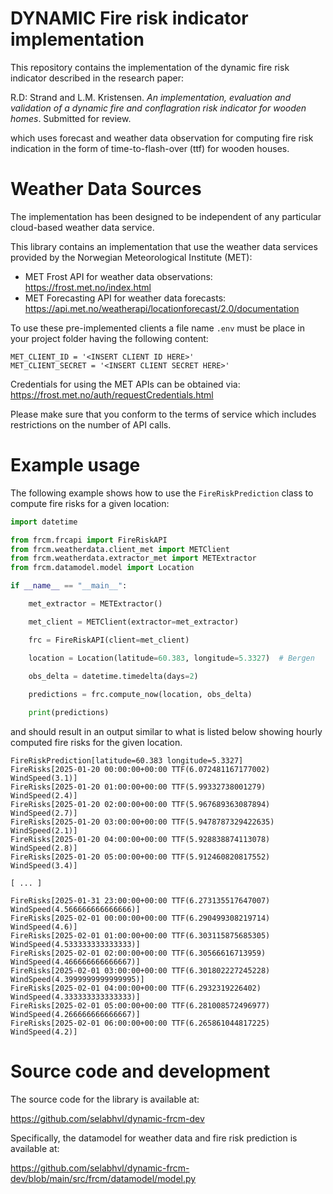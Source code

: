 # DYNAMIC Fire risk indicator implementation

This repository contains the implementation of the dynamic fire risk indicator described in the research paper:

R.D: Strand and L.M. Kristensen. *An implementation, evaluation and validation of a dynamic fire and conflagration risk indicator for wooden homes*. Submitted for review.

which uses forecast and weather data observation for computing fire risk indication in the form of time-to-flash-over (ttf) for wooden houses. 

# Weather Data Sources

The implementation has been designed to be independent of any particular cloud-based weather data service. 

This library contains an implementation that use the weather data services provided by the Norwegian Meteorological Institute (MET):

- MET Frost API for weather data observations: https://frost.met.no/index.html
- MET Forecasting API for weather data forecasts: https://api.met.no/weatherapi/locationforecast/2.0/documentation 

To use these pre-implemented clients a file name `.env` must be place in your project folder having the following content:

```
MET_CLIENT_ID = '<INSERT CLIENT ID HERE>'
MET_CLIENT_SECRET = '<INSERT CLIENT SECRET HERE>'
```

Credentials for using the MET APIs can be obtained via: https://frost.met.no/auth/requestCredentials.html

Please make sure that you conform to the terms of service which includes restrictions on the number of API calls.

# Example usage

The following example shows how to use the `FireRiskPrediction` class to compute fire risks for a given location:


```python
import datetime

from frcm.frcapi import FireRiskAPI
from frcm.weatherdata.client_met import METClient
from frcm.weatherdata.extractor_met import METExtractor
from frcm.datamodel.model import Location

if __name__ == "__main__":

    met_extractor = METExtractor()

    met_client = METClient(extractor=met_extractor)

    frc = FireRiskAPI(client=met_client)

    location = Location(latitude=60.383, longitude=5.3327)  # Bergen
    
    obs_delta = datetime.timedelta(days=2)

    predictions = frc.compute_now(location, obs_delta)

    print(predictions)
```

and should result in an output similar to what is listed below showing hourly computed fire risks for the given location.

```
FireRiskPrediction[latitude=60.383 longitude=5.3327]
FireRisks[2025-01-20 00:00:00+00:00 TTF(6.072481167177002) WindSpeed(3.1)]
FireRisks[2025-01-20 01:00:00+00:00 TTF(5.99332738001279) WindSpeed(2.4)]
FireRisks[2025-01-20 02:00:00+00:00 TTF(5.967689363087894) WindSpeed(2.7)]
FireRisks[2025-01-20 03:00:00+00:00 TTF(5.9478787329422635) WindSpeed(2.1)]
FireRisks[2025-01-20 04:00:00+00:00 TTF(5.928838874113078) WindSpeed(2.8)]
FireRisks[2025-01-20 05:00:00+00:00 TTF(5.912460820817552) WindSpeed(3.4)]

[ ... ]

FireRisks[2025-01-31 23:00:00+00:00 TTF(6.273135517647007) WindSpeed(4.566666666666666)]
FireRisks[2025-02-01 00:00:00+00:00 TTF(6.290499308219714) WindSpeed(4.6)]
FireRisks[2025-02-01 01:00:00+00:00 TTF(6.303115875685305) WindSpeed(4.533333333333333)]
FireRisks[2025-02-01 02:00:00+00:00 TTF(6.30566616713959) WindSpeed(4.466666666666667)]
FireRisks[2025-02-01 03:00:00+00:00 TTF(6.301802227245228) WindSpeed(4.3999999999999995)]
FireRisks[2025-02-01 04:00:00+00:00 TTF(6.2932319226402) WindSpeed(4.333333333333333)]
FireRisks[2025-02-01 05:00:00+00:00 TTF(6.281008572496977) WindSpeed(4.266666666666667)]
FireRisks[2025-02-01 06:00:00+00:00 TTF(6.265861044817225) WindSpeed(4.2)]
```

# Source code and development

The source code for the library is available at:

https://github.com/selabhvl/dynamic-frcm-dev

Specifically, the datamodel for weather data and fire risk prediction is available at:

https://github.com/selabhvl/dynamic-frcm-dev/blob/main/src/frcm/datamodel/model.py


